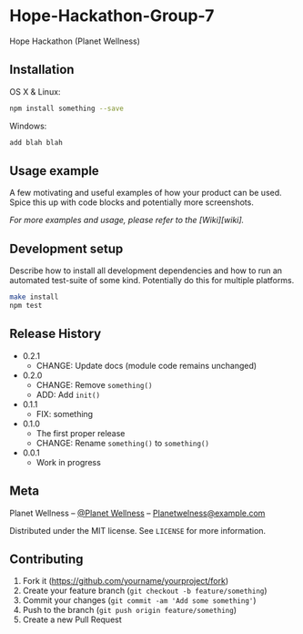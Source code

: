 # Hope-Hackathon-Group-7
Hope Hackathon (Planet Wellness)
## Installation

OS X & Linux:

```sh
npm install something --save
```

Windows:

```sh
add blah blah
```

## Usage example

A few motivating and useful examples of how your product can be used. Spice this up with code blocks and potentially more screenshots.

_For more examples and usage, please refer to the [Wiki][wiki]._

## Development setup

Describe how to install all development dependencies and how to run an automated test-suite of some kind. Potentially do this for multiple platforms.

```sh
make install
npm test
```

## Release History

* 0.2.1
    * CHANGE: Update docs (module code remains unchanged)
* 0.2.0
    * CHANGE: Remove `something()`
    * ADD: Add `init()`
* 0.1.1
    * FIX: something
* 0.1.0
    * The first proper release
    * CHANGE: Rename `something()` to `something()`
* 0.0.1
    * Work in progress

## Meta

Planet Wellness – [@Planet Wellness](https://twitter.com/dbader_org) – Planetwelness@example.com

Distributed under the MIT license. See ``LICENSE`` for more information.


## Contributing

1. Fork it (<https://github.com/yourname/yourproject/fork>)
2. Create your feature branch (`git checkout -b feature/something`)
3. Commit your changes (`git commit -am 'Add some something'`)
4. Push to the branch (`git push origin feature/something`)
5. Create a new Pull Request
